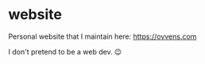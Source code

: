 # website
Personal website that I maintain here: https://ovvens.com

I don't pretend to be a web dev. 😉
